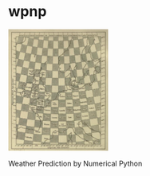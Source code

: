 # wpnp

<img src="https://github.com/prl900/wpnp/raw/master/WPNP.png" alt="drawing" width="200"/>

Weather Prediction by Numerical Python
